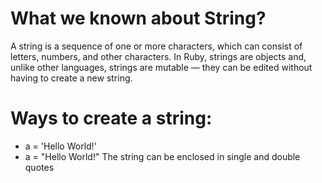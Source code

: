 # What we known about String?
          
A string is a sequence of one or more characters, which can consist of letters, numbers, and other characters. 
In Ruby, strings are objects and, unlike other languages, strings are mutable — they can be edited without having to create a new string.


# Ways to create a string:
+ a = 'Hello World!'
+ a = "Hello World!"
The string can be enclosed in single and double quotes
